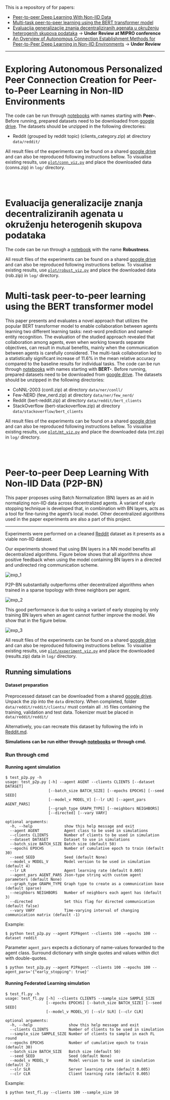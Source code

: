 This is a repository of for papers:
 - [Peer-to-peer Deep Learning With Non-IID Data](https://www.sciencedirect.com/science/article/abs/pii/S0957417422021777)
 - [Multi-task peer-to-peer learning using the BERT transformer model](https://www.sciencedirect.com/science/article/abs/pii/S0167739X23004053)
 - [Evaluacija generalizacije znanja decentraliziranih agenata u okruženju heterogenih skupova podataka](https://) -> **Under Review at MIPRO conference**
 - [An Overview of Autonomous Connection Establishment Methods for Peer-to-Peer Deep Learning in Non-IID Environments](https://) -> **Under Review**

---

# Exploring Autonomous Personalized Peer Connection Creation for Peer-to-Peer Learning in Non-IID Environments

The code can be run through [notebooks](/notebooks) with names starting with **Peer-**.
Before running, prepared datasets need to be downloaded from [google drive](https://drive.google.com/drive/folders/1p1RqD0eeTMxXgyFB7WxVgSXEmkHMqPdV?usp=share_link).
The datasets should be unzipped in the following directories:
- Reddit (grouped by reddit topic) (clients_category.zip) at directory `data/reddit/`

All result files of the experiments can be found on a shared [google drive](https://drive.google.com/drive/folders/1wu21lUgfCDK8_h8YoJAevGZjn14kyWLV?usp=sharing) and can also be reproduced following instructions bellow. To visualise existing results, use [`plot/conn_viz.py`](plot/conn_viz.py) and place the downloaded data (conns.zip) in `log/` directory.

<br>
<br>

# Evaluacija generalizacije znanja decentraliziranih agenata u okruženju heterogenih skupova podataka

The code can be run through a [notebook](/notebooks) with the name **Robustness**.

All result files of the experiments can be found on a shared [google drive](https://drive.google.com/drive/folders/1wu21lUgfCDK8_h8YoJAevGZjn14kyWLV?usp=sharing) and can also be reproduced following instructions bellow. To visualise existing results, use [`plot/robust_viz.py`](plot/robust_viz.py) and place the downloaded data (rob.zip) in `log/` directory.




# Multi-task peer-to-peer learning using the BERT transformer model

This paper presents and evaluates a novel approach that utilizes the popular BERT transformer model to enable collaboration between agents learning two different learning tasks: next-word prediction and named-entity recognition. The evaluation of the studied approach revealed that collaboration among agents, even when working towards separate objectives, can result in mutual benefits, mainly when the communication between agents is carefully considered. The multi-task collaboration led to a statistically significant increase of 11.6% in the mean relative accuracy compared to the baseline results for individual tasks.
The code can be run through [notebooks](/notebooks) with names starting with **BERT-**.
Before running, prepared datasets need to be downloaded from [google drive](https://drive.google.com/drive/folders/1p1RqD0eeTMxXgyFB7WxVgSXEmkHMqPdV?usp=share_link).
The datasets should be unzipped in the following directories:
- CoNNL-2003 (conll.zip) at directory `data/ner/conll/`
- Few-NERD (few_nerd.zip) at directory `data/ner/few_nerd/`
- Reddit (bert-reddit.zip) at directory `data/reddit/bert_clients`
- StackOverflow (bert-stackoverflow.zip) at directory `data/stackoverflow/bert_clients`

All result files of the experiments can be found on a shared [google drive](https://drive.google.com/drive/folders/1wu21lUgfCDK8_h8YoJAevGZjn14kyWLV?usp=sharing) and can also be reproduced following instructions bellow. To visualise existing results, use [`plot/mt_viz.py`](plot/mt_viz.py) and place the downloaded data (mt.zip) in `log/` directory.

<br>
<br>


# Peer-to-peer Deep Learning With Non-IID Data (P2P-BN)

This paper proposes using Batch Normalization (BN) layers as an aid in normalizing non-IID data across decentralized agents. A variant of early stopping technique is developed that, in combination with BN layers, acts as a tool for fine-tuning the agent’s local model. Other decentralized algorithms used in the paper experiments are also a part of this project. 

---

Experiments were performed on a cleaned [Reddit](https://github.com/TalwalkarLab/leaf) dataset as it presents as a viable non-IID dataset.


Our experiments showed that using BN layers in a NN model benefits all decentralized algorithms. Figure below shows that all algorithms show positive feedback when using the model containing BN layers in a directed and undirected ring communication scheme.


![exp_1](imgs/exp_1.svg)



P2P-BN substantially outperforms other decentralized algorithms when trained in a sparse topology with three neighbors per agent.

![exp_2](imgs/exp_2.svg)




This good performance is due to using a variant of early stopping by only training BN layers when an agent cannot further improve the model. We show that in the figure below.

![exp_3](imgs/exp_es.svg)



All result files of the experiments can be found on a shared [google drive](https://drive.google.com/drive/folders/1wu21lUgfCDK8_h8YoJAevGZjn14kyWLV?usp=sharing) and can also be reproduced following instructions bellow. To visualise existing results, use [`plot/experiment_viz.py`](plot/experiment_viz.py) and place the downloaded (results.zip) data in `log/` directory.

## Running simulations

#### Dataset preparation

Preprocessed dataset can be downloaded from a shared [google drive](https://drive.google.com/drive/folders/1p1RqD0eeTMxXgyFB7WxVgSXEmkHMqPdV?usp=sharing). Unpack the zip into the `data` directory. When completed, folder `data/reddit/reddit/clients/` must contain all `.h5` files containing the training, validation and test data. Tokenizer must be placed in `data/reddit/reddit/`

Alternatively, you can recreate this dataset by following the info in [Reddit.md](data/reddit/Reddit.md).


**Simulations can be run either through [notebooks](/notebooks) or through cmd.**

### Run through cmd

#### Running agent simulation
```
$ test_p2p.py -h
usage: test_p2p.py [-h] --agent AGENT --clients CLIENTS [--dataset DATASET]
                   [--batch_size BATCH_SIZE] [--epochs EPOCHS] [--seed SEED]
                   [--model_v MODEL_V] [--lr LR] [--agent_pars AGENT_PARS]
                   [--graph_type GRAPH_TYPE] [--neighbors NEIGHBORS]
                   [--directed] [--vary VARY]

optional arguments:
  -h, --help              show this help message and exit
  --agent AGENT           Agent class to be used in simulations
  --clients CLIENTS       Number of clients to be used in simulation
  --dataset DATASET       Dataset to use in simulations
  --batch_size BATCH_SIZE Batch size (default 50)
  --epochs EPOCHS         Number of cumulative epoch to train (default 30)
  --seed SEED             Seed (default None)
  --model_v MODEL_V       Model version to be used in simulation (default 4)
  --lr LR                 Agent learning rate (default 0.005)
  --agent_pars AGENT_PARS Json-type string with custom agent parameters (default None)
  --graph_type GRAPH_TYPE Graph type to create as a communication base (default sparse)
  --neighbors NEIGHBORS   Number of neighbors each agent has (default 3)
  --directed              Set this flag for directed communication (default false)
  --vary VARY             Time-varying interval of changing communication matrix (default -1)
```

Example:

```
$ python test_p2p.py --agent P2PAgent --clients 100 --epochs 100 --dataset reddit
```

Parameter `agent_pars` expects a dictionary of name-values forwarded to the agent class. Surround dictionary with single quotes and values within dict with double-quotes.
```
$ python test_p2p.py --agent P2PAgent --clients 100 --epochs 100 --agent_pars='{"early_stopping": true}'
```

#### Running Federated Learning simulation

```
$ test_fl.py -h
usage: test_fl.py [-h] --clients CLIENTS --sample_size SAMPLE_SIZE
                  [--epochs EPOCHS] [--batch_size BATCH_SIZE] [--seed SEED]
                  [--model_v MODEL_V] [--slr SLR] [--clr CLR]

optional arguments:
  -h, --help                show this help message and exit
  --clients CLIENTS         Number of clients to be used in simulation
  --sample_size SAMPLE_SIZE Number of clients to sample in each FL round
  --epochs EPOCHS           Number of cumulative epoch to train (default 30)
  --batch_size BATCH_SIZE   Batch size (default 50)
  --seed SEED               Seed (default None)
  --model_v MODEL_V         Model version to be used in simulation (default 2)
  --slr SLR                 Server learning rate (default 0.005)
  --clr CLR                 Client learning rate (default 0.005)
```

Example:
```
$ python test_fl.py --clients 100 --sample_size 10
```
